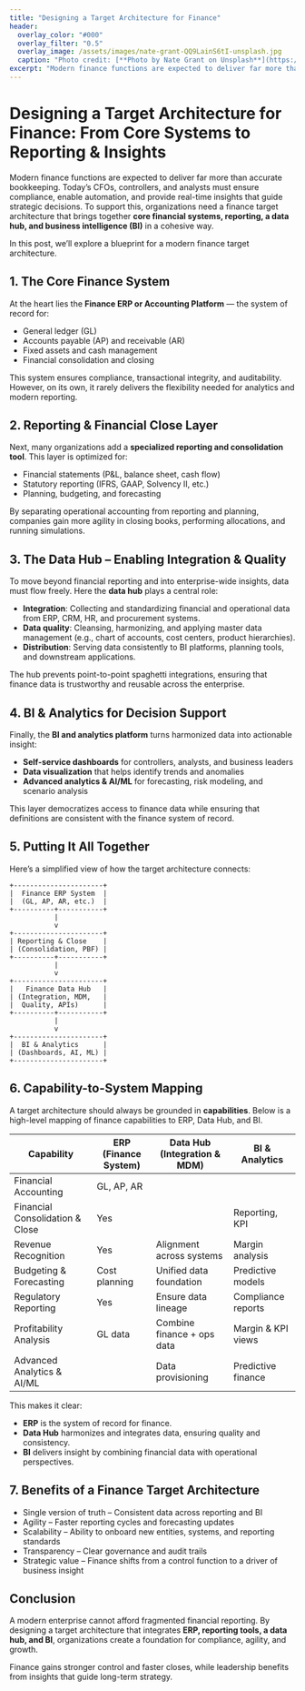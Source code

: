 ```yaml
---
title: "Designing a Target Architecture for Finance"
header:
  overlay_color: "#000"
  overlay_filter: "0.5"
  overlay_image: /assets/images/nate-grant-QQ9LainS6tI-unsplash.jpg
  caption: "Photo credit: [**Photo by Nate Grant on Unsplash**](https://unsplash.com)"
excerpt: "Modern finance functions are expected to deliver far more than accurate bookkeeping. Today’s CFOs, controllers, and analysts must ensure compliance, enable automation, and provide real-time insights that guide strategic decisions."
---
```


# Designing a Target Architecture for Finance: From Core Systems to Reporting & Insights  

Modern finance functions are expected to deliver far more than accurate bookkeeping. Today’s CFOs, controllers, and analysts must ensure compliance, enable automation, and provide real-time insights that guide strategic decisions. To support this, organizations need a finance target architecture that brings together **core financial systems, reporting, a data hub, and business intelligence (BI)** in a cohesive way.  

In this post, we’ll explore a blueprint for a modern finance target architecture.  

## 1. The Core Finance System  

At the heart lies the **Finance ERP or Accounting Platform** — the system of record for:  
- General ledger (GL)  
- Accounts payable (AP) and receivable (AR)  
- Fixed assets and cash management  
- Financial consolidation and closing  

This system ensures compliance, transactional integrity, and auditability. However, on its own, it rarely delivers the flexibility needed for analytics and modern reporting.  

## 2. Reporting & Financial Close Layer  

Next, many organizations add a **specialized reporting and consolidation tool**. This layer is optimized for:  
- Financial statements (P&L, balance sheet, cash flow)  
- Statutory reporting (IFRS, GAAP, Solvency II, etc.)  
- Planning, budgeting, and forecasting  

By separating operational accounting from reporting and planning, companies gain more agility in closing books, performing allocations, and running simulations.  

## 3. The Data Hub – Enabling Integration & Quality  

To move beyond financial reporting and into enterprise-wide insights, data must flow freely. Here the **data hub** plays a central role:  

- **Integration**: Collecting and standardizing financial and operational data from ERP, CRM, HR, and procurement systems.  
- **Data quality**: Cleansing, harmonizing, and applying master data management (e.g., chart of accounts, cost centers, product hierarchies).  
- **Distribution**: Serving data consistently to BI platforms, planning tools, and downstream applications.  

The hub prevents point-to-point spaghetti integrations, ensuring that finance data is trustworthy and reusable across the enterprise.  

## 4. BI & Analytics for Decision Support  

Finally, the **BI and analytics platform** turns harmonized data into actionable insight:  

- **Self-service dashboards** for controllers, analysts, and business leaders  
- **Data visualization** that helps identify trends and anomalies  
- **Advanced analytics & AI/ML** for forecasting, risk modeling, and scenario analysis  

This layer democratizes access to finance data while ensuring that definitions are consistent with the finance system of record.  

## 5. Putting It All Together  

Here’s a simplified view of how the target architecture connects:  

    +----------------------+
    |  Finance ERP System  |
    |  (GL, AP, AR, etc.)  |
    +----------+-----------+
               |
               v
    +----------------------+
    | Reporting & Close    |
    | (Consolidation, PBF) |
    +----------+-----------+
               |
               v
    +----------------------+
    |   Finance Data Hub   |
    | (Integration, MDM,   |
    |  Quality, APIs)      |
    +----------+-----------+
               |
               v
    +----------------------+
    |  BI & Analytics      |
    | (Dashboards, AI, ML) |
    +----------------------+

## 6. Capability-to-System Mapping  

A target architecture should always be grounded in **capabilities**. Below is a high-level mapping of finance capabilities to ERP, Data Hub, and BI.  

| Capability                          | ERP (Finance System) | Data Hub (Integration & MDM) | BI & Analytics        |
|-------------------------------------|----------------------|-------------------------------|-----------------------|
| Financial Accounting                | GL, AP, AR           |                               |                       |
| Financial Consolidation & Close     | Yes                  |                               | Reporting, KPI        |
| Revenue Recognition                 | Yes                  | Alignment across systems       | Margin analysis       |
| Budgeting & Forecasting             | Cost planning        | Unified data foundation        | Predictive models     |
| Regulatory Reporting                | Yes                  | Ensure data lineage            | Compliance reports    |
| Profitability Analysis              | GL data              | Combine finance + ops data     | Margin & KPI views    |
| Advanced Analytics & AI/ML          |                      | Data provisioning              | Predictive finance    |

This makes it clear:  
- **ERP** is the system of record for finance.  
- **Data Hub** harmonizes and integrates data, ensuring quality and consistency.  
- **BI** delivers insight by combining financial data with operational perspectives.  

## 7. Benefits of a Finance Target Architecture  

- Single version of truth – Consistent data across reporting and BI  
- Agility – Faster reporting cycles and forecasting updates  
- Scalability – Ability to onboard new entities, systems, and reporting standards  
- Transparency – Clear governance and audit trails  
- Strategic value – Finance shifts from a control function to a driver of business insight  

## Conclusion  

A modern enterprise cannot afford fragmented financial reporting. By designing a target architecture that integrates **ERP, reporting tools, a data hub, and BI**, organizations create a foundation for compliance, agility, and growth.  

Finance gains stronger control and faster closes, while leadership benefits from insights that guide long-term strategy.  
